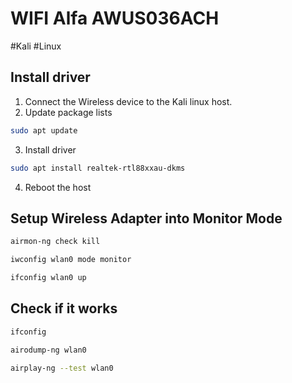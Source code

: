 # WIFI Alfa AWUS036ACH
#Kali #Linux 

## Install driver
1. Connect the Wireless device to the Kali linux host.
2. Update package lists
```bash
sudo apt update
```
3. Install driver
```bash
sudo apt install realtek-rtl88xxau-dkms
```
4. Reboot the host

## Setup Wireless Adapter into Monitor Mode
```bash
airmon-ng check kill
```

```bash
iwconfig wlan0 mode monitor
```

```bash
ifconfig wlan0 up
```

## Check if it works
```bash
ifconfig
```

```bash
airodump-ng wlan0
```

```bash
airplay-ng --test wlan0
```